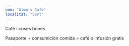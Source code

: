 ```yaml
---
nom: "Alma’s Cafe"
localitat: "Sort"
---
```


Cafè i coses bones

Pasaporte + consumición comida = café o infusión gratis
